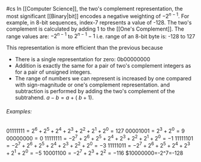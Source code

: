 #cs
In [[Computer Science]], the two's complement representation, the most significant [[Binary|bit]] encodes a negative weighting of $-2^{n-1}$. For example, in 8-bit sequences, index-7 represents a value of -128. The two's complement is calculated by adding 1 to the [[One's Complement]]. The range values are: $-2^{n-1}$ to $2^{n-1} - 1$ i.e. range of an 8-bit byte is: -128 to 127

This representation is more efficient than the previous because 
- There is a single representation for zero: 0b00000000
- Addition is exactly the same for a pair of two's complement integers as for a pair of unsigned integers.
- The range of numbers we can represent is increased by one compared with sign-magnitude or one's complement representation.
and subtraction is performed by adding the two's complement of the subtrahend. $a-b = a+(~b+1)$.

###### Examples:
$0111 1111 = 2^6+2^5+2^4+2^3+2^2+2^1+2^0 = 127$
$00001001=2^3+2^0=9$
$00000000=0$
$11111111=-2^7+2^6+2^5+2^4+2^3+2^2+2^1+2^0=-1$
$11111101=-2^7+2^6+2^5+2^4+2^3+2^2+2^0=-3$
$11111011=-2^7+2^6+2^5+2^4+2^3+2^1+2^0=-5$
$10001100=-2^7+2^3+2^2=-116$
$10000000=-2^7=-128